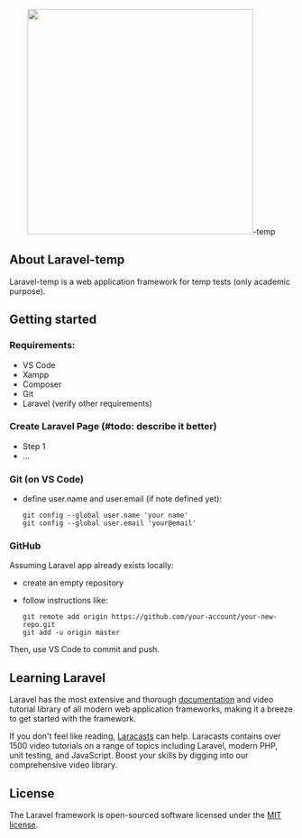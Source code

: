 <p align="center"><img src="https://res.cloudinary.com/dtfbvvkyp/image/upload/v1566331377/laravel-logolockup-cmyk-red.svg" width="400">-temp</p>

## About Laravel-temp

Laravel-temp is a web application framework for temp tests (only academic purpose).

## Getting started

### Requirements:

- VS Code
- Xampp
- Composer
- Git
- Laravel (verify other requirements)

### Create Laravel Page (#todo: describe it better)

- Step 1
- ...

### Git (on VS Code)

- define user.name and user.email (if note defined yet):

  ```
  git config --global user.name 'your name'
  git config --global user.email 'your@email'
  ```

### GitHub

Assuming Laravel app already exists locally:

- create an empty repository
- follow instructions like:
  
  ```
  git remote add origin https://github.com/your-account/your-new-repo.git
  git add -u origin master
  ```

Then, use VS Code to commit and push.

## Learning Laravel

Laravel has the most extensive and thorough [documentation](https://laravel.com/docs) and video tutorial library of all modern web application frameworks, making it a breeze to get started with the framework.

If you don't feel like reading, [Laracasts](https://laracasts.com) can help. Laracasts contains over 1500 video tutorials on a range of topics including Laravel, modern PHP, unit testing, and JavaScript. Boost your skills by digging into our comprehensive video library.

## License

The Laravel framework is open-sourced software licensed under the [MIT license](https://opensource.org/licenses/MIT).
